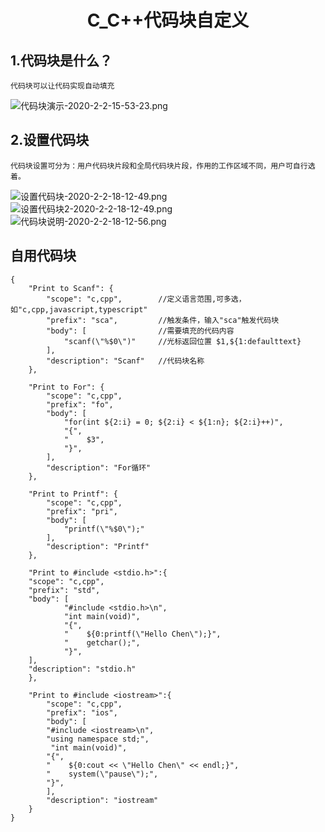 # <p align="center">C_C++代码块自定义</p>

## 1.代码块是什么？

    代码块可以让代码实现自动填充

![代码块演示-2020-2-2-15-53-23.png](https://hello-chen-1300561671.cos.ap-chengdu.myqcloud.com/github_vscode/代码块演示-2020-2-2-15-53-23.png)

## 2.设置代码块

    代码块设置可分为：用户代码块片段和全局代码块片段，作用的工作区域不同，用户可自行选着。

![设置代码块-2020-2-2-18-12-49.png](https://hello-chen-1300561671.cos.ap-chengdu.myqcloud.com/github_vscode/设置代码块-2020-2-2-18-12-49.png)
![设置代码块2-2020-2-2-18-12-49.png](https://hello-chen-1300561671.cos.ap-chengdu.myqcloud.com/github_vscode/设置代码块2-2020-2-2-18-12-49.png)
![代码块说明-2020-2-2-18-12-56.png](https://hello-chen-1300561671.cos.ap-chengdu.myqcloud.com/github_vscode/代码块说明-2020-2-2-18-12-56.png)

## 自用代码块

```
{
    "Print to Scanf": {
        "scope": "c,cpp",        //定义语言范围,可多选，如"c,cpp,javascript,typescript"
        "prefix": "sca",         //触发条件，输入"sca"触发代码块
        "body": [                //需要填充的代码内容
            "scanf(\"%$0\")"     //光标返回位置 $1,${1:defaulttext}
        ],
        "description": "Scanf"   //代码块名称
    },

    "Print to For": {
        "scope": "c,cpp",
        "prefix": "fo",
        "body": [
            "for(int ${2:i} = 0; ${2:i} < ${1:n}; ${2:i}++)",
            "{",
            "    $3",
            "}",
        ],
        "description": "For循环"
    },

    "Print to Printf": {
        "scope": "c,cpp",
        "prefix": "pri",
        "body": [
            "printf(\"%$0\");"
        ],
        "description": "Printf"
    },

    "Print to #include <stdio.h>":{
    "scope": "c,cpp",
    "prefix": "std",
    "body": [
            "#include <stdio.h>\n",
            "int main(void)",
            "{",
            "    ${0:printf(\"Hello Chen\");}",
            "    getchar();",
            "}",
    ],
    "description": "stdio.h"
    },

    "Print to #include <iostream>":{
        "scope": "c,cpp",
        "prefix": "ios",
        "body": [
        "#include <iostream>\n",
        "using namespace std;",
         "int main(void)",
        "{",
        "    ${0:cout << \"Hello Chen\" << endl;}",
        "    system(\"pause\");",
        "}",
        ],
        "description": "iostream"
    }
}
```
